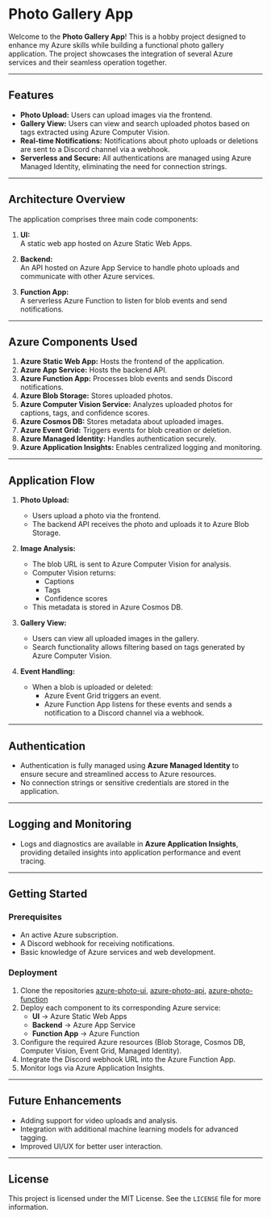 # Photo Gallery App

Welcome to the **Photo Gallery App**! This is a hobby project designed to enhance my Azure skills while building a functional photo gallery application. The project showcases the integration of several Azure services and their seamless operation together.

---

## Features

- **Photo Upload:** Users can upload images via the frontend.
- **Gallery View:** Users can view and search uploaded photos based on tags extracted using Azure Computer Vision.
- **Real-time Notifications:** Notifications about photo uploads or deletions are sent to a Discord channel via a webhook.
- **Serverless and Secure:** All authentications are managed using Azure Managed Identity, eliminating the need for connection strings.

---

## Architecture Overview

The application comprises three main code components:

1. **UI:**  
   A static web app hosted on Azure Static Web Apps.
   
2. **Backend:**  
   An API hosted on Azure App Service to handle photo uploads and communicate with other Azure services.

3. **Function App:**  
   A serverless Azure Function to listen for blob events and send notifications.

---

## Azure Components Used

1. **Azure Static Web App:** Hosts the frontend of the application.
2. **Azure App Service:** Hosts the backend API.
3. **Azure Function App:** Processes blob events and sends Discord notifications.
4. **Azure Blob Storage:** Stores uploaded photos.
5. **Azure Computer Vision Service:** Analyzes uploaded photos for captions, tags, and confidence scores.
6. **Azure Cosmos DB:** Stores metadata about uploaded images.
7. **Azure Event Grid:** Triggers events for blob creation or deletion.
8. **Azure Managed Identity:** Handles authentication securely.
9. **Azure Application Insights:** Enables centralized logging and monitoring.

---

## Application Flow

1. **Photo Upload:**
   - Users upload a photo via the frontend.
   - The backend API receives the photo and uploads it to Azure Blob Storage.

2. **Image Analysis:**
   - The blob URL is sent to Azure Computer Vision for analysis.
   - Computer Vision returns:
     - Captions
     - Tags
     - Confidence scores
   - This metadata is stored in Azure Cosmos DB.

3. **Gallery View:**
   - Users can view all uploaded images in the gallery.
   - Search functionality allows filtering based on tags generated by Azure Computer Vision.

4. **Event Handling:**
   - When a blob is uploaded or deleted:
     - Azure Event Grid triggers an event.
     - Azure Function App listens for these events and sends a notification to a Discord channel via a webhook.

---

## Authentication

- Authentication is fully managed using **Azure Managed Identity** to ensure secure and streamlined access to Azure resources.
- No connection strings or sensitive credentials are stored in the application.

---

## Logging and Monitoring

- Logs and diagnostics are available in **Azure Application Insights**, providing detailed insights into application performance and event tracing.

---

## Getting Started

### Prerequisites
- An active Azure subscription.
- A Discord webhook for receiving notifications.
- Basic knowledge of Azure services and web development.

### Deployment
1. Clone the repositories [azure-photo-ui](https://github.com/rajdeepiitkgp/azure-photo-ui/), [azure-photo-api](https://github.com/rajdeepiitkgp/azure-photo-api/), [azure-photo-function](https://github.com/rajdeepiitkgp/azure-photo-function/)
2. Deploy each component to its corresponding Azure service:
   - **UI** → Azure Static Web Apps
   - **Backend** → Azure App Service
   - **Function App** → Azure Function
3. Configure the required Azure resources (Blob Storage, Cosmos DB, Computer Vision, Event Grid, Managed Identity).
4. Integrate the Discord webhook URL into the Azure Function App.
5. Monitor logs via Azure Application Insights.

---

## Future Enhancements

- Adding support for video uploads and analysis.
- Integration with additional machine learning models for advanced tagging.
- Improved UI/UX for better user interaction.

---

## License

This project is licensed under the MIT License. See the `LICENSE` file for more information.
